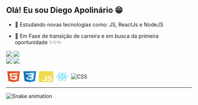   ## Olá! Eu sou Diego Apolinário 😁
  - 🌱 Estudando novas tecnologias como: JS, ReactJs e NodeJS

  - 🤞 Em Fase de transição de carreira e em busca da primeira oportunidade ✨✨✨

  <div>
    <a href="https://github.com/dieegoapolinario">
    <img height="180em" src="https://github-readme-stats.vercel.app/api?username=dieegoapolinario&show_icons=true&theme=dracula&include_all_commits=true&count_private=true"/>
    <img height="180em" src="https://github-readme-stats.vercel.app/api/top-langs/?username=dieegoapolinario&layout=compact&langs_count=6&theme=dracula"/>
  </div>
  
  <div>
    <a href = "mailto:dieego.apolinario@gmail.com"><img src="https://img.shields.io/badge/-Gmail-%23333?style=for-the-badge&logo=gmail&logoColor=white" target="_blank"></a>
    <a href="https://www.linkedin.com/in/diego-apolinario" target="_blank"><img src="https://img.shields.io/badge/-LinkedIn-%230077B5?style=for-the-badge&logo=linkedin&logoColor=white" target="_blank"></a>
  </div>
  
  <br>
  <div style="display: inline_block">
    <img align="center" alt="HTML" height="30" width="40" src="https://raw.githubusercontent.com/devicons/devicon/master/icons/html5/html5-original.svg">
    <img align="center" alt="CSS" height="30" width="40" src="https://raw.githubusercontent.com/devicons/devicon/master/icons/css3/css3-original.svg">
    <img align="center" alt="Js" height="30" width="40" src="https://raw.githubusercontent.com/devicons/devicon/master/icons/javascript/javascript-plain.svg">
    <img align="center" alt="CSS" height="30" width="40" src="https://raw.githubusercontent.com/github/explore/80688e429a7d4ef2fca1e82350fe8e3517d3494d/topics/react/react.png">
    <img align="center" alt="CSS" height="30" width="40" src="https://camo.githubusercontent.com/b72a9d6c4ac17efb6e325c63add8856fb341a73240792b2488d1552a5c21b1b1/68747470733a2f2f7777772e657863656c73696f72746563686e6f6c6f676965732e636f6d2f696d672f61626f75742f6e6f64652d6a732e706e67">
   
  </div>
  <hr>

  <div> 
     
  ![Snake animation](https://github.com/dieegoapolinario/dieegoapolinario/blob/output/github-contribution-grid-snake.svg)
  </div>
